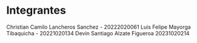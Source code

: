 # Integrantes

Christian Camilo Lancheros Sanchez - 20222020061
Luis Felipe Mayorga Tibaquicha - 20221020134
Devin Santiago Alzate Figueroa 20231020214
